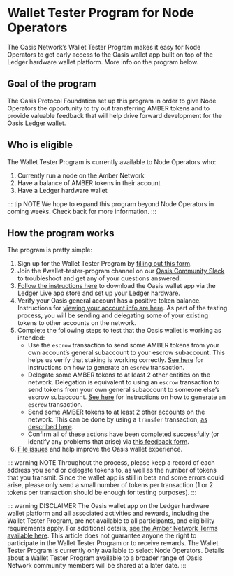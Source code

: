 # Wallet Tester Program for Node Operators

The Oasis Network’s Wallet Tester Program makes it easy for Node Operators to get early access to the Oasis wallet app built on top of the Ledger hardware wallet platform. More info on the program below.

## Goal of the program

The Oasis Protocol Foundation set up this program in order to give Node Operators the opportunity to try out transferring AMBER tokens and to provide valuable feedback that will help drive forward development for the Oasis Ledger wallet.

## Who is eligible

The Wallet Tester Program is currently available to Node Operators who:
1. Currently run a node on the Amber Network
2. Have a balance of AMBER tokens in their account
3. Have a Ledger hardware wallet

::: tip NOTE
We hope to expand this program beyond Node Operators in coming weeks. Check back for more information.
:::

## How the program works

The program is pretty simple:             
1. Sign up for the Wallet Tester Program by [filling out this form].
2. Join the #wallet-tester-program channel on our [Oasis Community Slack] to troubleshoot and get any of your questions answered.
3. [Follow the instructions here] to download the Oasis wallet app via the Ledger Live app store and set up your Ledger hardware. 
4. Verify your Oasis general account has a positive token balance. Instructions for [viewing your account info are here]. As part of the testing process, you will be sending and delegating some of your existing tokens to other accounts on the network. 
5. Complete the following steps to test that the Oasis wallet is working as intended:
   * Use the `escrow` transaction to send some AMBER tokens from your own account’s general subaccount to your escrow subaccount. This helps us verify that staking is working correctly. [See here] for instructions on how to generate an `escrow` transaction. 
   * Delegate some AMBER tokens to at least 2 other entities on the network. Delegation is equivalent to using an `escrow` transaction to send tokens from your own general subaccount to someone else’s escrow subaccount. [See here] for instructions on how to generate an `escrow` transaction. 
   * Send some AMBER tokens to at least 2 other accounts on the network. This can be done by using a `transfer` transaction, [as described here]. 
   * Confirm all of these actions have been completed successfully (or identify any problems that arise) via [this feedback form]. 
6. [File issues] and help improve the Oasis wallet experience.

::: warning NOTE
Throughout the process, please keep a record of each address you send or delegate tokens to, as well as the number of tokens that you transmit. Since the wallet app is still in beta and some errors could arise, please only send a small number of tokens per transaction (1 or 2 tokens per transaction should be enough for testing purposes).
:::

::: warning DISCLAIMER
The Oasis wallet app on the Ledger hardware wallet platform and all associated activities and rewards, including the Wallet Tester Program, are not available to all participants, and eligibility requirements apply. For additional details, [see the Amber Network Terms available here]. This article does not guarantee anyone the right to participate in the Wallet Tester Program or to receive rewards. The Wallet Tester Program is currently only available to select Node Operators. Details about a Wallet Tester Program available to a broader range of Oasis Network community members will be shared at a later date. 
:::

[filling out this form]: https://oasisfoundation.typeform.com/to/NW4RuTQR 
[Oasis Community Slack]: http://www.oasisprotocol.org/slack
[Follow the instructions here]: https://docs.oasis.dev/hsm/ledger.html#prerequisites
[viewing your account info are here]: https://docs.oasis.dev/operators/stake-management.html#account-info
[See here]: https://docs.oasis.dev/operators/stake-management.html#escrowing-tokens
[as described here]: https://docs.oasis.dev/operators/stake-management.html#transferring-tokens
[this feedback form]: https://oasisfoundation.typeform.com/to/gzezJNFB
[File issues]: https://github.com/oasisprotocol/oasis-core/issues/new/choose 
[grant]: https://oasisprotocol.org/en/grants
[block explorers]: https://docs.oasis.dev/operators/community-resources.html#block-explorers-validator-leaderboards
[see the Amber Network Terms available here]: https://docsend.com/view/zv5cfia
